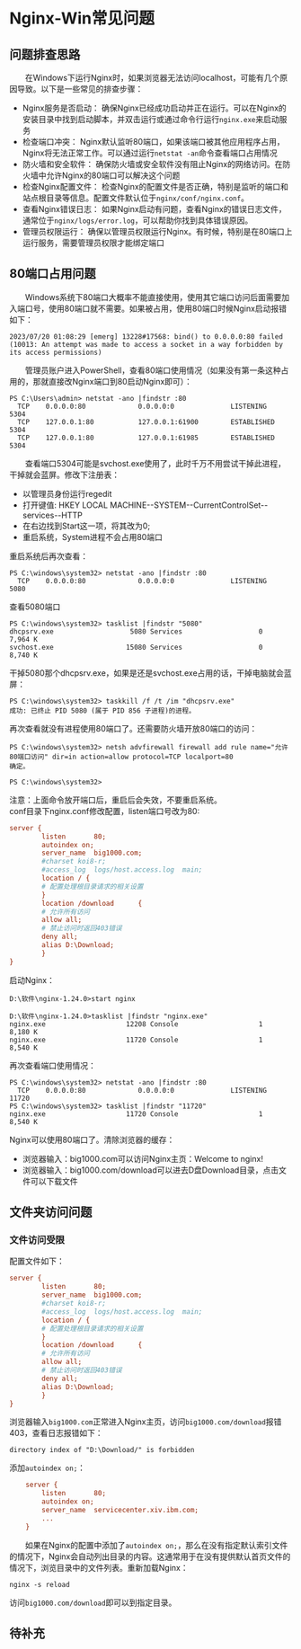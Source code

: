 # Nginx-Win常见问题
## 问题排查思路
&#8195;&#8195;在Windows下运行Nginx时，如果浏览器无法访问localhost，可能有几个原因导致。以下是一些常见的排查步骤：
- Nginx服务是否启动： 确保Nginx已经成功启动并正在运行。可以在Nginx的安装目录中找到启动脚本，并双击运行或通过命令行运行`nginx.exe`来启动服务
- 检查端口冲突： Nginx默认监听80端口，如果该端口被其他应用程序占用，Nginx将无法正常工作。可以通过运行`netstat -an`命令查看端口占用情况
- 防火墙和安全软件： 确保防火墙或安全软件没有阻止Nginx的网络访问。在防火墙中允许Nginx的80端口可以解决这个问题
- 检查Nginx配置文件： 检查Nginx的配置文件是否正确，特别是监听的端口和站点根目录等信息。配置文件默认位于`nginx/conf/nginx.conf`。
- 查看Nginx错误日志： 如果Nginx启动有问题，查看Nginx的错误日志文件，通常位于`nginx/logs/error.log`，可以帮助你找到具体错误原因。
- 管理员权限运行： 确保以管理员权限运行Nginx。有时候，特别是在80端口上运行服务，需要管理员权限才能绑定端口

## 80端口占用问题
&#8195;&#8195;Windows系统下80端口大概率不能直接使用，使用其它端口访问后面需要加入端口号，使用80端口就不需要。如果被占用，使用80端口时候Nginx启动报错如下：
```
2023/07/20 01:08:29 [emerg] 13228#17568: bind() to 0.0.0.0:80 failed (10013: An attempt was made to access a socket in a way forbidden by its access permissions)
```
&#8195;&#8195;管理员账户进入PowerShell，查看80端口使用情况（如果没有第一条这种占用的，那就直接改Nginx端口到80启动Nginx即可）：
```
PS C:\Users\admin> netstat -ano |findstr :80
  TCP    0.0.0.0:80             0.0.0.0:0              LISTENING       5304
  TCP    127.0.0.1:80           127.0.0.1:61900        ESTABLISHED     5304
  TCP    127.0.0.1:80           127.0.0.1:61985        ESTABLISHED     5304
```
&#8195;&#8195;查看端口5304可能是svchost.exe使用了，此时千万不用尝试干掉此进程，干掉就会蓝屏。修改下注册表：
- 以管理员身份运行regedit
- 打开键值: HKEY LOCAL MACHINE--SYSTEM--CurrentControlSet--services--HTTP
- 在右边找到Start这一项，将其改为0;
- 重启系统，System进程不会占用80端口

重启系统后再次查看：
```
PS C:\windows\system32> netstat -ano |findstr :80
  TCP    0.0.0.0:80             0.0.0.0:0              LISTENING       5080
```
查看5080端口
```
PS C:\windows\system32> tasklist |findstr "5080"
dhcpsrv.exe                   5080 Services                   0      7,964 K
svchost.exe                  15080 Services                   0      8,740 K
```
干掉5080那个dhcpsrv.exe，如果是还是svchost.exe占用的话，干掉电脑就会蓝屏：
```
PS C:\windows\system32> taskkill /f /t /im "dhcpsrv.exe"
成功: 已终止 PID 5080 (属于 PID 856 子进程)的进程。
```
再次查看就没有进程使用80端口了。还需要防火墙开放80端口的访问：
```
PS C:\windows\system32> netsh advfirewall firewall add rule name="允许80端口访问" dir=in action=allow protocol=TCP localport=80
确定。

PS C:\windows\system32>
```
注意：上面命令放开端口后，重启后会失效，不要重启系统。     
conf目录下nginx.conf修改配置，listen端口号改为80:
```ini
server {
        listen       80;
		autoindex on;
        server_name  big1000.com;
        #charset koi8-r;
        #access_log  logs/host.access.log  main;
        location / {
        # 配置处理根目录请求的相关设置
		}
        location /download		{
		# 允许所有访问
        allow all;
		# 禁止访问时返回403错误
        deny all;
        alias D:\Download;
        }
}
```
启动Nginx：
```
D:\软件\nginx-1.24.0>start nginx

D:\软件\nginx-1.24.0>tasklist |findstr "nginx.exe"
nginx.exe                    12208 Console                    1      8,180 K
nginx.exe                    11720 Console                    1      8,540 K
```
再次查看端口使用情况：
```
PS C:\windows\system32> netstat -ano |findstr :80
  TCP    0.0.0.0:80             0.0.0.0:0              LISTENING       11720
PS C:\windows\system32> tasklist |findstr "11720"
nginx.exe                    11720 Console                    1      8,540 K
```
Nginx可以使用80端口了。清除浏览器的缓存：
- 浏览器输入：big1000.com可以访问Nginx主页：Welcome to nginx!
- 浏览器输入：big1000.com/download可以进去D盘Download目录，点击文件可以下载文件

## 文件夹访问问题
### 文件访问受限
配置文件如下：
```ini
server {
        listen       80;
        server_name  big1000.com;
        #charset koi8-r;
        #access_log  logs/host.access.log  main;
        location / {
        # 配置处理根目录请求的相关设置
		}
        location /download		{
		# 允许所有访问
        allow all;
		# 禁止访问时返回403错误
        deny all;
        alias D:\Download;
        }
}
```
浏览器输入`big1000.com`正常进入Nginx主页，访问`big1000.com/download`报错403，查看日志报错如下：
```
directory index of "D:\Download/" is forbidden
```
添加`autoindex on;`：

```ini
    server {
        listen       80;
		autoindex on;
        server_name  servicecenter.xiv.ibm.com;
        ...
    }
```
&#8195;&#8195;如果在Nginx的配置中添加了`autoindex on;`，那么在没有指定默认索引文件的情况下，Nginx会自动列出目录的内容。这通常用于在没有提供默认首页文件的情况下，浏览目录中的文件列表。重新加载Nginx：
```
nginx -s reload
```
访问`big1000.com/download`即可以到指定目录。
## 待补充